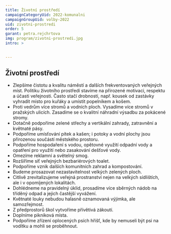 ```yaml
---
title: Životní prostředí
campaignCategoryUid: 2022-komunalni
campaignGroupUid: volby-2022
uid: zivotni-prostredi
order: 5
garant: petra.rejchrtova
img: program/zivotni-prostredi.jpg
intro: >
  

---
```


## Životní prostředí 

* Zlepšíme čistotu a kvalitu náměstí a dalších frekventovaných veřejných míst. Politiku životního prostředí stavíme na přirozené motivaci, respektu a účasti veřejnosti. Často stačí drobnosti, např. kousek od zastávky vyhradit místo pro kuřáky a umístit popelníkem a košem. 
* Proti vedrům více stromů a vodních ploch. Vysadíme více stromů v pražských ulicích. Zasadíme se o kvalitní náhradní výsadbu za pokácené stromy. 
* Dotačně podpoříme zelené střechy a vertikální zahrady, zatravnění a květnaté pásy. 
* Podpoříme umísťování pítek a kašen; i potoky a vodní plochy jsou přirozenou součástí městského prostoru. 
* Podpoříme hospodaření s vodou, opětovné využití odpadní vody a opatření pro využití nebo zasakování dešťové vody. 
* Omezíme reklamní a světelný smog. 
* Rozšíříme síť veřejných bezbariérových toalet. 
* Podpoříme vznik dalších komunitních zahrad a kompostování. 
* Budeme prosazovat nezastavitelnost velkých zelených ploch. 
* Citlivě zrevitalizujeme veřejná prostranství nejen na velkých sídlištích, ale i v opomíjených lokalitách. 
* Dohlédneme na pravidelný úklid, prosadíme více sběrných nádob na tříděný odpad a jejich častější vyvážení. 
* Květnaté louky nebudou halasně oznamovaná výjimka, ale samozřejmost. 
* Z předprostorů škol vytvoříme přívětivá zákoutí. 
* Doplníme pikniková místa. 
* Podpoříme zřízení oplocených psích hřišť, kde by nemuseli být psi na vodítku a mohli se proběhnout.
